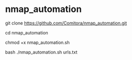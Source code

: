 # nmap_automation
git clone https://github.com/Comitora/nmap_automation.git


cd nmap_automation


chmod +x nmap_automation.sh


bash ./nmap_automation.sh urls.txt
